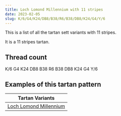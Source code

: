 ```yaml
---
title: Loch Lomond Millennium with 11 stripes
date: 2023-02-05
slug: K/6/G4/K24/DB8/B38/R6/B38/DB8/K24/G4/Y/6
---
```

This is a list of all the tartan sett variants with 11 stripes.

It is a 11 stripes tartan.


## Thread count
K/6 G4 K24 DB8 B38 R6 B38 DB8 K24 G4 Y/6

## Examples of this tartan pattern

| Tartan Variants |
|---------------|
| [Loch Lomond Millennium](/variants/k/6/g4/k24/db8/b38/r6/b38/db8/k24/g4/y/6-b304080-db102040-g407050-k000000-rc00000-yf0c000)||
